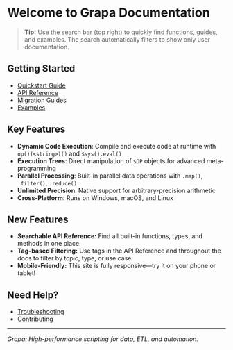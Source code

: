 # Welcome to Grapa Documentation

> **Tip:** Use the search bar (top right) to quickly find functions, guides, and examples. The search automatically filters to show only user documentation.

## Getting Started
- [Quickstart Guide](GETTING_STARTED.md)
- [API Reference](FUNCTION_QUICK_REFERENCE.md)
- [Migration Guides](PYTHON_TO_GRAPA_MIGRATION.md)
- [Examples](EXAMPLES.md)

## Key Features
- **Dynamic Code Execution**: Compile and execute code at runtime with `op()(<string>)()` and `$sys().eval()`
- **Execution Trees**: Direct manipulation of `$OP` objects for advanced meta-programming
- **Parallel Processing**: Built-in parallel data operations with `.map()`, `.filter()`, `.reduce()`
- **Unlimited Precision**: Native support for arbitrary-precision arithmetic
- **Cross-Platform**: Runs on Windows, macOS, and Linux

## New Features
- **Searchable API Reference:** Find all built-in functions, types, and methods in one place.
- **Tag-based Filtering:** Use tags in the API Reference and throughout the docs to filter by topic, type, or use case.
- **Mobile-Friendly:** This site is fully responsive—try it on your phone or tablet!

## Need Help?
- [Troubleshooting](TROUBLESHOOTING.md)
- [Contributing](https://github.com/grapa-dev/grapa/blob/main/CONTRIBUTING.md)

---

*Grapa: High-performance scripting for data, ETL, and automation.*
